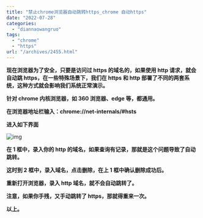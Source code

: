 ```yaml
---
title: "禁止chrome浏览器自动跳转https_chrome 自动https"
date: "2022-07-28"
categories: 
  - "diannaowangruo"
tags: 
  - "chrome"
  - "https"
url: "/archives/2455.html"
---
```


**现在浏览器为了安全，只要是访问过 https 的域名的，如果使用 http 请求，就会自动跳 https，在一些特殊场景下，我们在 https 和 http 部署了不同的两套系统，这种方式就会影响我们系统正常演示。**

**针对 chrome 内核浏览器，如 360 浏览器、edge 等，都通用。**

**在浏览器地址栏输入：chrome://net-internals/#hsts**

**进入如下界面**

![img](https://img-cloud.zhoujie218.top/piggo/202207282053830.png)

**在 1 框中，录入你的 http 的域名，如果查询有记录，那就是这个问题导致了自动跳转。**

**这时到 2 框中，录入域名，点击删除，在上 1 框中确认删除成功后。**

**重新打开浏览器，录入 http 域名，就不会自动跳转了。**

**注意，如果你手残，又手动跳转了 https，那就得重来一次。**

**以上。**
